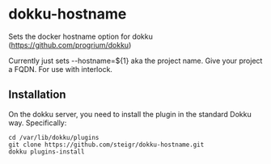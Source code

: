 dokku-hostname
==============

Sets the docker hostname option for dokku (https://github.com/progrium/dokku)

Currently just sets --hostname=${1} aka the project name. Give your project a FQDN. For use with interlock.

## Installation

On the dokku server, you need to install the plugin in the standard Dokku way. Specifically:

```
cd /var/lib/dokku/plugins
git clone https://github.com/steigr/dokku-hostname.git
dokku plugins-install
```
